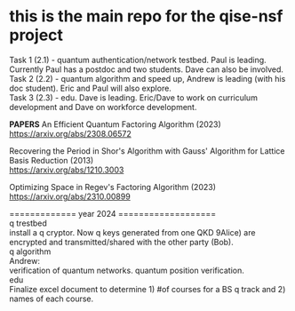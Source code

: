 # this is the main repo for the qise-nsf project
Task 1 (2.1) - quantum authentication/network testbed.  Paul is leading. Currently Paul has a postdoc and two students. Dave can also be involved. <br>
Task 2 (2.2) - quantum algorithm and speed up, Andrew is leading (with his doc student). Eric and Paul will also explore.<br>
Task 3 (2.3) - edu. Dave is leading. Eric/Dave to work on curriculum development and Dave on workforce development.<br>

<b>PAPERS</b>
An Efficient Quantum Factoring Algorithm (2023) <br> 
https://arxiv.org/abs/2308.06572

Recovering the Period in Shor's Algorithm with Gauss' Algorithm for Lattice Basis Reduction (2013) <br>
https://arxiv.org/abs/1210.3003 

Optimizing Space in Regev's Factoring Algorithm (2023) <br>
https://arxiv.org/abs/2310.00899 <br>

============= year 2024 =================== <br>
q trestbed <br>
install a q cryptor. Now q keys generated from one QKD 9Alice) are encrypted and transmitted/shared with the other party (Bob). <br>
q algorithm <br>
Andrew:  
verification of quantum networks. quantum position verification.  <br>
edu <br>
Finalize excel document to determine 1) #of courses for a BS q track and 2) names of each course. <br>

